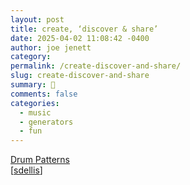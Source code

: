 ```yaml
---
layout: post
title: create, ‘discover & share’
date: 2025-04-02 11:08:42 -0400
author: joe jenett
category: 
permalink: /create-discover-and-share/
slug: create-discover-and-share
summary: 🥁
comments: false
categories:
  - music
  - generators
  - fun
---
```

<a title="Drum Patterns" href="https://drumpatterns.onether.com/">Drum Patterns</a><br>[<a title="source" href="https://pinboard.in/u:sdellis">sdellis</a>]



<a style="display:none;" href="https://brid.gy/publish/mastodon"><small>(cross-posted to mastodon)</small></a>